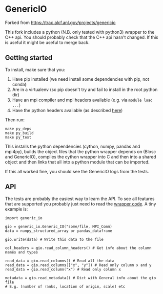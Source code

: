 # GenericIO

Forked from https://trac.alcf.anl.gov/projects/genericio

This fork includes a python (N.B. only tested with python3) wrapper to the C++ api. You should probably check that the C++ api hasn't changed. If this is useful it might be useful to merge back.

## Getting started

To install, make sure that you:
1. Have pip installed (we need install some dependencies with pip, not conda)
2. Are in a virtualenv (so pip doesn't try and fail to install in the root python dir)
3. Have an mpi compiler and mpi headers available (e.g. via `module load ...`)
4. Have the python headers available (as described [here](https://stackoverflow.com/questions/21530577/fatal-error-python-h-no-such-file-or-directory))

Then run:

```
make py_deps
make py_build
make py_test
```

This installs the python dependencies (cython, numpy, pandas and mpi4py), builds the object files that the python wrapper depends on (Blosc and GenericIO), compiles the cython wrapper into C and then into a shared object and then links that all into a python module that can be imported.

If this all worked fine, you should see the GenericIO logs from the tests.


## API

The tests are probably the easiest way to learn the API. To see all features that are supported you probably just need to read the [wrapper code](./python/wrapper.pyx). A tiny example is:

```
import generic_io

gio = generic_io.Generic_IO("some/file, MPI_Comm)
data = numpy_structured_array or pandas_dataframe

gio.write(data) # Write this data to the file

col_headers = gio.read_column_headers() # Get info about the column names and types

read_data = gio.read_columns() # Read all the data
read_data = gio.read_columns(["x", "y"]) # Read only column x and y
read_data = gio.read_column("x") # Read only column x

metadata = gio.read_metadata() # Dict with General info about the gio file
# E.g. (number of ranks, location of origin, scale) etc
```
